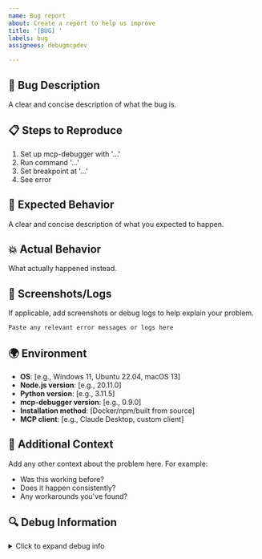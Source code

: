 ```yaml
---
name: Bug report
about: Create a report to help us improve
title: '[BUG] '
labels: bug
assignees: debugmcpdev

---
```


## 🐛 Bug Description

A clear and concise description of what the bug is.

## 📋 Steps to Reproduce

1. Set up mcp-debugger with '...'
2. Run command '...'
3. Set breakpoint at '...'
4. See error

## 🤔 Expected Behavior

A clear and concise description of what you expected to happen.

## 💥 Actual Behavior

What actually happened instead.

## 📸 Screenshots/Logs

If applicable, add screenshots or debug logs to help explain your problem.

```
Paste any relevant error messages or logs here
```

## 🌍 Environment

- **OS**: [e.g., Windows 11, Ubuntu 22.04, macOS 13]
- **Node.js version**: [e.g., 20.11.0]
- **Python version**: [e.g., 3.11.5]
- **mcp-debugger version**: [e.g., 0.9.0]
- **Installation method**: [Docker/npm/built from source]
- **MCP client**: [e.g., Claude Desktop, custom client]

## 📝 Additional Context

Add any other context about the problem here. For example:
- Was this working before?
- Does it happen consistently?
- Any workarounds you've found?

## 🔍 Debug Information

<details>
<summary>Click to expand debug info</summary>

If possible, run with debug logging enabled and paste the output:

```bash
# For STDIO mode
DEBUG=* mcp-debugger

# For Docker
docker run -e DEBUG=* debugmcp/mcp-debugger:0.9.0
```

</details>
